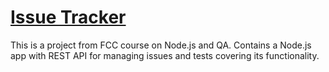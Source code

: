 # [Issue Tracker](https://www.freecodecamp.org/learn/quality-assurance/quality-assurance-projects/issue-tracker)

This is a project from FCC course on Node.js and QA. Contains a Node.js app with REST API for managing issues and tests covering its functionality.
